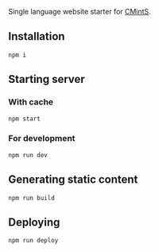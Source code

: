 Single language website starter for [CMintS](https://cmints.io).

## Installation

```
npm i
```

## Starting server

### With cache

```
npm start
```

### For development

```
npm run dev
```

## Generating static content

```
npm run build
```

## Deploying

```
npm run deploy
```
